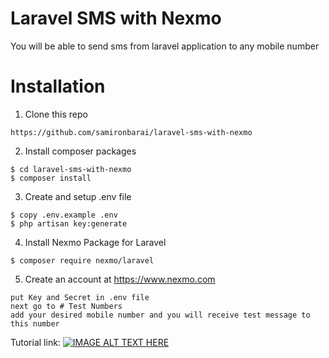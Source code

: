 # Laravel SMS with Nexmo

You will be able to send sms from laravel application to any mobile number

# Installation
1. Clone this repo
```
https://github.com/samironbarai/laravel-sms-with-nexmo
```

2. Install composer packages
```
$ cd laravel-sms-with-nexmo
$ composer install
```

3. Create and setup .env file
```
$ copy .env.example .env
$ php artisan key:generate
```

4. Install Nexmo Package for Laravel 
```
$ composer require nexmo/laravel
```

5. Create an account at https://www.nexmo.com
```
put Key and Secret in .env file
next go to # Test Numbers
add your desired mobile number and you will receive test message to this number
```

Tutorial link: 
[![IMAGE ALT TEXT HERE](https://img.youtube.com/vi/YOUTUBE_VIDEO_ID_HERE/0.jpg)](https://www.youtube.com/watch?v=Kh_xZkAYqr8) 
